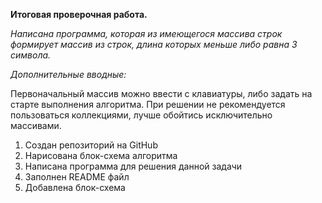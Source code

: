 **Итоговая проверочная работа.**

*Написана программа, которая из имеющегося массива строк формирует массив из строк, длина которых меньше либо равна 3 символа.* 

*Дополнительные вводные:* 

Первоначальный массив можно ввести с клавиатуры, либо задать на старте выполнения алгоритма. При решении не рекомендуется пользоваться коллекциями, лучше обойтись исключительно массивами.

1. Создан репозиторий на GitHub
2. Нарисована блок-схема алгоритма
3. Написана программа для решения данной задачи
4. Заполнен README файл
5. Добавлена блок-схема 